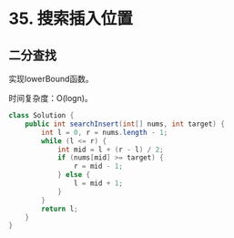 # 35. 搜索插入位置

## 二分查找

实现lowerBound函数。

时间复杂度：O(logn)。

```java
class Solution {
    public int searchInsert(int[] nums, int target) {
        int l = 0, r = nums.length - 1;
        while (l <= r) {
            int mid = l + (r - l) / 2;
            if (nums[mid] >= target) {
                r = mid - 1;
            } else {
                l = mid + 1;
            }
        }
        return l;
    }
}
```